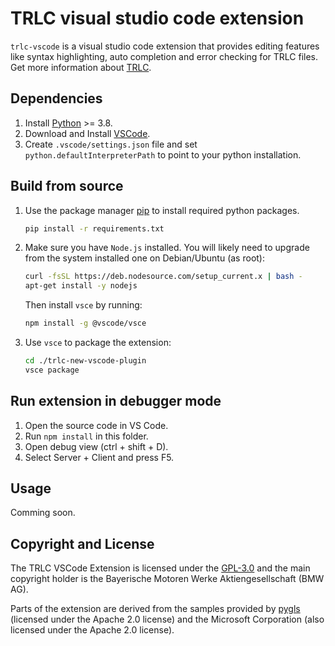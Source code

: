 # TRLC visual studio code extension

`trlc-vscode` is a visual studio code extension that provides editing
features like syntax highlighting, auto completion and error checking
for TRLC files. Get more information about
[TRLC](https://github.com/bmw-software-engineering/trlc/).

## Dependencies

1. Install [Python](https://www.python.org/downloads/) >= 3.8.
2. Download and Install [VSCode](https://code.visualstudio.com/download).
3. Create `.vscode/settings.json` file and set
   `python.defaultInterpreterPath` to point to your python
   installation.

## Build from source

1. Use the package manager [pip](https://pip.pypa.io/en/stable/) to
   install required python packages.

   ```bash
   pip install -r requirements.txt
   ```

2. Make sure you have `Node.js` installed. You will likely need to
   upgrade from the system installed one on Debian/Ubuntu (as root):

   ```bash
   curl -fsSL https://deb.nodesource.com/setup_current.x | bash -
   apt-get install -y nodejs
   ```

   Then install `vsce` by running:

   ```bash
   npm install -g @vscode/vsce
   ```

3. Use `vsce` to package the extension:

   ```bash
   cd ./trlc-new-vscode-plugin
   vsce package
   ```

## Run extension in debugger mode

1. Open the source code in VS Code.
2. Run `npm install` in this folder.
3. Open debug view (ctrl + shift + D).
4. Select Server + Client and press F5.


## Usage

Comming soon.

## Copyright and License

The TRLC VSCode Extension is licensed under the [GPL-3.0](LICENSE) and
the main copyright holder is the Bayerische Motoren Werke
Aktiengesellschaft (BMW AG).

Parts of the extension are derived from the samples provided by
[pygls](https://pypi.org/project/pygls) (licensed under the Apache 2.0
license) and the Microsoft Corporation (also licensed under the Apache
2.0 license).
